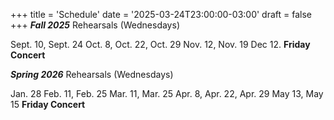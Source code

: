 +++
title = 'Schedule'
date = '2025-03-24T23:00:00-03:00'
draft = false
+++
***Fall 2025***  Rehearsals (Wednesdays)


Sept. 10, Sept. 24
Oct. 8, Oct. 22, Oct. 29
Nov. 12, Nov. 19
Dec 12. **Friday Concert**


***Spring 2026***  Rehearsals (Wednesdays)


Jan. 28
Feb. 11, Feb. 25
Mar. 11, Mar. 25
Apr. 8, Apr. 22, Apr. 29
May 13, May 15 **Friday Concert**